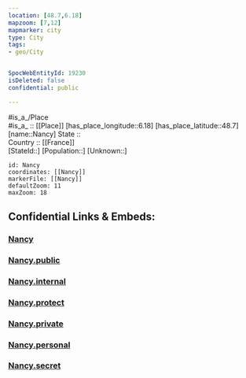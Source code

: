 ```yaml
---
location: [48.7,6.18] 
mapzoom: [7,12] 
mapmarker: city 
type: City
tags:
- geo/City


SpocWebEntityId: 19230
isDeleted: false
confidential: public

---
```

#is_a_/Place  
#is_a_ :: [[Place]] 
[has_place_longitude::6.18] 
[has_place_latitude::48.7] 
[name::Nancy] 
State ::  
Country :: [[France]]  
[StateId::] 
[Population::] 
[Unknown::] 


```leaflet
id: Nancy
coordinates: [[Nancy]] 
markerFile: [[Nancy]] 
defaultZoom: 11 
maxZoom: 18
```


## Confidential Links & Embeds: 

### [Nancy](/_Standards/Earth/Continent/Europe/Europe~West/France/regions~France/Grand_Est/departments~Grand_Est/Meurthe-et-Moselle/communes~Meurthe-et-Moselle/Nancy/cities~Nancy/Nancy.md) 

### [Nancy.public](/_public/Earth/Continent/Europe/Europe~West/France/regions~France/Grand_Est/departments~Grand_Est/Meurthe-et-Moselle/communes~Meurthe-et-Moselle/Nancy/cities~Nancy/Nancy.public.md) 

### [Nancy.internal](/_internal/Earth/Continent/Europe/Europe~West/France/regions~France/Grand_Est/departments~Grand_Est/Meurthe-et-Moselle/communes~Meurthe-et-Moselle/Nancy/cities~Nancy/Nancy.internal.md) 

### [Nancy.protect](/_protect/Earth/Continent/Europe/Europe~West/France/regions~France/Grand_Est/departments~Grand_Est/Meurthe-et-Moselle/communes~Meurthe-et-Moselle/Nancy/cities~Nancy/Nancy.protect.md) 

### [Nancy.private](/_private/Earth/Continent/Europe/Europe~West/France/regions~France/Grand_Est/departments~Grand_Est/Meurthe-et-Moselle/communes~Meurthe-et-Moselle/Nancy/cities~Nancy/Nancy.private.md) 

### [Nancy.personal](/_personal/Earth/Continent/Europe/Europe~West/France/regions~France/Grand_Est/departments~Grand_Est/Meurthe-et-Moselle/communes~Meurthe-et-Moselle/Nancy/cities~Nancy/Nancy.personal.md) 

### [Nancy.secret](/_secret/Earth/Continent/Europe/Europe~West/France/regions~France/Grand_Est/departments~Grand_Est/Meurthe-et-Moselle/communes~Meurthe-et-Moselle/Nancy/cities~Nancy/Nancy.secret.md)

